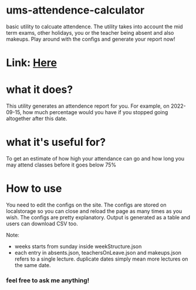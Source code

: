 # ums-attendence-calculator
basic utility to calcuate attendence. The utility takes into account the mid term exams, other holidays, you or the teacher being absent and also makeups. Play around with the configs and generate your report now!

# Link: [Here](https://prince-thind.github.io/ums-attendence-calculator)

# what it does?
This utility generates an attendence report for you. For example, on 2022-09-15, how much percentage would you have if you stopped going altogether after this date.

# what it's useful for?
To get an estimate of how high your attendance can go and how long you may attend classes before it goes below 75%

# How to use
You need to edit the configs on the site. The configs are stored on localstorage so you can close and reload the page as many times as you wish. The configs are pretty explanatory. Output is generated as a table and users can download CSV too.

Note:
+ weeks starts from sunday inside weekStructure.json
+ each entry in absents.json, teachersOnLeave.json and makeups.json refers to a single lecture. duplicate dates simply mean more lectures on the same date.


### feel free to ask me anything!